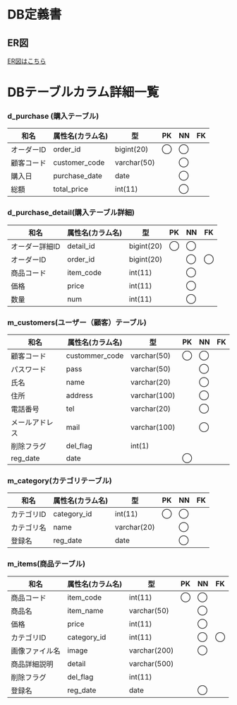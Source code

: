 # DB定義書
## ER図
[ER図はこちら](https://github.com/Aso2001159/2021sys-design/blob/main/sample%20ER.md)

# DBテーブルカラム詳細一覧


### d_purchase (購入テーブル)
|和名|属性名(カラム名)|型|PK|NN|FK|
|---|---|---|---|---|---|
|オーダーID|order_id|bigint(20)|◯|◯||
|顧客コード|customer_code|varchar(50)||◯||
|購入日|purchase_date|date||◯||
|総額|total_price|int(11)||◯||

### d_purchase_detail(購入テーブル詳細)
|和名|属性名(カラム名)|型|PK|NN|FK|
|---|---|---|---|---|---|
|オーダー詳細ID|detail_id|bigint(20)|◯|◯||
|オーダーID|order_id|bigint(20)||◯|◯||
|商品コード|item_code|int(11)||◯||
|価格|price|int(11)||◯||
|数量|num|int(11)||◯||

### m_customers(ユーザー（顧客）テーブル)
|和名|属性名(カラム名)|型|PK|NN|FK|
|---|---|---|---|---|---|
|顧客コード|custommer_code|varchar(50)|◯|◯||
|パスワード|pass|varchar(50)||◯||
|氏名|name|varchar(20)||◯||
|住所|address|varchar(100)||◯||
|電話番号|tel|varchar(20)||◯||
|メールアドレス|mail|varchar(100)||◯||
|削除フラグ|del_flag|int(1)||||
|reg_date|date||◯||

### m_category(カテゴリテーブル)
|和名|属性名(カラム名)|型|PK|NN|FK|
|---|---|---|---|---|---|
|カテゴリID|category_id|int(11)|◯|◯||
|カテゴリ名|name|varchar(20)||◯||
|登録名|reg_date|date||◯||

### m_items(商品テーブル)
|和名|属性名(カラム名)|型|PK|NN|FK|
|---|---|---|---|---|---|
|商品コード|item_code|int(11)|◯|◯||
|商品名|item_name|varchar(50)||◯||
|価格|price|int(11)||◯||
|カテゴリID|category_id|int(11)||◯|◯|
|画像ファイル名|image|varchar(200)||◯||
|商品詳細説明|detail|varchar(500)||||
|削除フラグ|del_flag|int(11)||||
|登録名|reg_date|date||◯||
